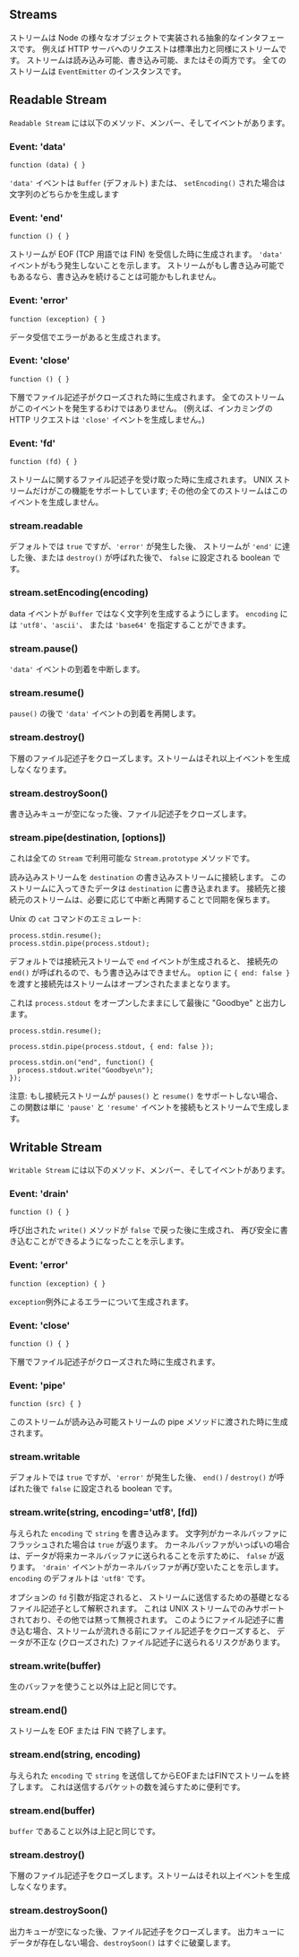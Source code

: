 ## Streams

<!--

A stream is an abstract interface implemented by various objects in Node.
For example a request to an HTTP server is a stream, as is stdout. Streams
are readable, writable, or both. All streams are instances of `EventEmitter`.

-->
ストリームは Node の様々なオブジェクトで実装される抽象的なインタフェースです。
例えば HTTP サーバへのリクエストは標準出力と同様にストリームです。
ストリームは読み込み可能、書き込み可能、またはその両方です。
全てのストリームは `EventEmitter` のインスタンスです。

## Readable Stream

<!--

A `Readable Stream` has the following methods, members, and events.

-->
`Readable Stream` には以下のメソッド、メンバー、そしてイベントがあります。

### Event: 'data'

`function (data) { }`

<!--

The `'data'` event emits either a `Buffer` (by default) or a string if
`setEncoding()` was used.

-->
`'data'` イベントは `Buffer` (デフォルト) または、
`setEncoding()` された場合は文字列のどちらかを生成します

### Event: 'end'

`function () { }`

<!--

Emitted when the stream has received an EOF (FIN in TCP terminology).
Indicates that no more `'data'` events will happen. If the stream is also
writable, it may be possible to continue writing.

-->
ストリームが EOF (TCP 用語では FIN) を受信した時に生成されます。
`'data'` イベントがもう発生しないことを示します。
ストリームがもし書き込み可能でもあるなら、書き込みを続けることは可能かもしれません。

### Event: 'error'

`function (exception) { }`

<!--

Emitted if there was an error receiving data.

-->
データ受信でエラーがあると生成されます。

### Event: 'close'

`function () { }`

<!--

Emitted when the underlying file descriptor has been closed. Not all streams
will emit this.  (For example, an incoming HTTP request will not emit
`'close'`.)

-->
下層でファイル記述子がクローズされた時に生成されます。
全てのストリームがこのイベントを発生するわけではありません。
(例えば、インカミングの HTTP リクエストは `'close'` イベントを生成しません。)

### Event: 'fd'

`function (fd) { }`

<!--

Emitted when a file descriptor is received on the stream. Only UNIX streams
support this functionality; all others will simply never emit this event.

-->
ストリームに関するファイル記述子を受け取った時に生成されます。
UNIX ストリームだけがこの機能をサポートしています;
その他の全てのストリームはこのイベントを生成しません。

### stream.readable

<!--

A boolean that is `true` by default, but turns `false` after an `'error'`
occurred, the stream came to an `'end'`, or `destroy()` was called.

-->
デフォルトでは `true` ですが、`'error'` が発生した後、
ストリームが `'end'` に達した後、または `destroy()` が呼ばれた後で、
`false` に設定される boolean です。

### stream.setEncoding(encoding)
<!--

Makes the data event emit a string instead of a `Buffer`. `encoding` can be
`'utf8'`, `'ascii'`, or `'base64'`.

-->
data イベントが `Buffer` ではなく文字列を生成するようにします。
`encoding` には `'utf8'`、`'ascii'`、
または `'base64'` を指定することができます。

### stream.pause()

<!--

Pauses the incoming `'data'` events.

-->
`'data'` イベントの到着を中断します。

### stream.resume()

<!--

Resumes the incoming `'data'` events after a `pause()`.

-->
`pause()` の後で `'data'` イベントの到着を再開します。

### stream.destroy()

<!--

Closes the underlying file descriptor. Stream will not emit any more events.

-->
下層のファイル記述子をクローズします。ストリームはそれ以上イベントを生成しなくなります。

### stream.destroySoon()

<!--

After the write queue is drained, close the file descriptor.

-->
書き込みキューが空になった後、ファイル記述子をクローズします。

### stream.pipe(destination, [options])

<!--

This is a `Stream.prototype` method available on all `Stream`s.

-->
これは全ての `Stream` で利用可能な `Stream.prototype` メソッドです。

<!--

Connects this read stream to `destination` WriteStream. Incoming
data on this stream gets written to `destination`. The destination and source
streams are kept in sync by pausing and resuming as necessary.

-->
読み込みストリームを `destination` の書き込みストリームに接続します。
このストリームに入ってきたデータは `destination` に書き込まれます。
接続先と接続元のストリームは、必要に応じて中断と再開することで同期を保ちます。

<!--

Emulating the Unix `cat` command:

-->
Unix の `cat` コマンドのエミュレート:

    process.stdin.resume();
    process.stdin.pipe(process.stdout);


<!--

By default `end()` is called on the destination when the source stream emits
`end`, so that `destination` is no longer writable. Pass `{ end: false }` as
`options` to keep the destination stream open.

-->
デフォルトでは接続元ストリームで `end` イベントが生成されると、
接続先の `end()` が呼ばれるので、もう書き込みはできません。
`option` に `{ end: false }` を渡すと接続先はストリームはオープンされたままとなります。

<!--

This keeps `process.stdout` open so that "Goodbye" can be written at the end.

-->
これは `process.stdout` をオープンしたままにして最後に "Goodbye" と出力します。

    process.stdin.resume();

    process.stdin.pipe(process.stdout, { end: false });

    process.stdin.on("end", function() {
      process.stdout.write("Goodbye\n");
    });

<!--

NOTE: If the source stream does not support `pause()` and `resume()`, this function
adds simple definitions which simply emit `'pause'` and `'resume'` events on
the source stream.

-->
注意: もし接続元ストリームが `pauses()` と `resume()` をサポートしない場合、
この関数は単に `'pause'` と `'resume'` イベントを接続もとストリームで生成します。

## Writable Stream

<!--

A `Writable Stream` has the following methods, members, and events.

-->
`Writable Stream` には以下のメソッド、メンバー、そしてイベントがあります。

### Event: 'drain'

`function () { }`

<!--

Emitted after a `write()` method was called that returned `false` to
indicate that it is safe to write again.

-->
呼び出された `write()` メソッドが `false` で戻った後に生成され、
再び安全に書き込むことができるようになったことを示します。

### Event: 'error'

`function (exception) { }`

<!--

Emitted on error with the exception `exception`.

-->
`exception`例外によるエラーについて生成されます。

### Event: 'close'

`function () { }`

<!--

Emitted when the underlying file descriptor has been closed.

-->
下層でファイル記述子がクローズされた時に生成されます。

### Event: 'pipe'

`function (src) { }`

<!--

Emitted when the stream is passed to a readable stream's pipe method.

-->
このストリームが読み込み可能ストリームの pipe メソッドに渡された時に生成されます。

### stream.writable

<!--

A boolean that is `true` by default, but turns `false` after an `'error'`
occurred or `end()` / `destroy()` was called.

-->
デフォルトでは `true` ですが、`'error'` が発生した後、
`end()` / `destroy()` が呼ばれた後で `false` に設定される boolean です。

### stream.write(string, encoding='utf8', [fd])

<!--

Writes `string` with the given `encoding` to the stream.  Returns `true` if
the string has been flushed to the kernel buffer.  Returns `false` to
indicate that the kernel buffer is full, and the data will be sent out in
the future. The `'drain'` event will indicate when the kernel buffer is
empty again. The `encoding` defaults to `'utf8'`.

-->
与えられた `encoding` で `string` を書き込みます。
文字列がカーネルバッファにフラッシュされた場合は `true` が返ります。
カーネルバッファがいっぱいの場合は、データが将来カーネルバッファに送られることを示すために、
`false` が返ります。
`'drain'` イベントがカーネルバッファが再び空いたことを示します。
`encoding` のデフォルトは `'utf8'` です。

<!--

If the optional `fd` parameter is specified, it is interpreted as an integral
file descriptor to be sent over the stream. This is only supported for UNIX
streams, and is silently ignored otherwise. When writing a file descriptor in
this manner, closing the descriptor before the stream drains risks sending an
invalid (closed) FD.

-->
オプションの `fd` 引数が指定されると、
ストリームに送信するための基礎となるファイル記述子として解釈されます。
これは UNIX ストリームでのみサポートされており、その他では黙って無視されます。
このようにファイル記述子に書き込む場合、ストリームが流れきる前にファイル記述子をクローズすると、
データが不正な (クローズされた) ファイル記述子に送られるリスクがあります。

### stream.write(buffer)

<!--

Same as the above except with a raw buffer.

-->
生のバッファを使うこと以外は上記と同じです。

### stream.end()

<!--

Terminates the stream with EOF or FIN.

-->
ストリームを EOF または FIN で終了します。

### stream.end(string, encoding)

<!--

Sends `string` with the given `encoding` and terminates the stream with EOF
or FIN. This is useful to reduce the number of packets sent.

-->
与えられた `encoding` で `string` を送信してからEOFまたはFINでストリームを終了します。
これは送信するパケットの数を減らすために便利です。

### stream.end(buffer)

<!--

Same as above but with a `buffer`.

-->
`buffer` であること以外は上記と同じです。

### stream.destroy()

<!--

Closes the underlying file descriptor. Stream will not emit any more events.

-->
下層のファイル記述子をクローズします。ストリームはそれ以上イベントを生成しなくなります。

### stream.destroySoon()

<!--
After the write queue is drained, close the file descriptor. `destroySoon()`
can still destroy straight away, as long as there is no data left in the queue
for writes.
-->

出力キューが空になった後、ファイル記述子をクローズします。
出力キューにデータが存在しない場合、`destroySoon()` はすぐに破棄します。

